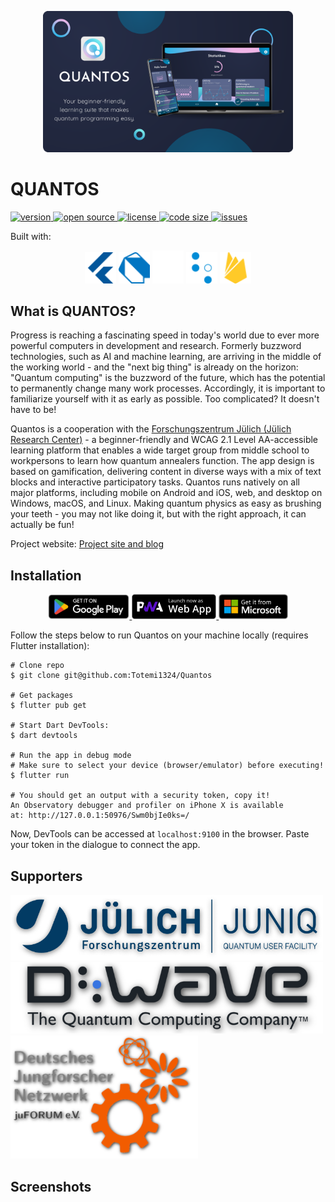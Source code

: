 <p align="center"><img src="./assets/github/header.png" width="400" /></p>

# QUANTOS

<a href="#">
  <img alt="version" src="https://img.shields.io/static/v1.svg?label=Version&message=1.0.0&color=389ad5&labelColor=31c4f3&style=for-the-badge" />
</a>
<a href="#">
  <img alt="open source" src="https://img.shields.io/static/v1.svg?label=Open&message=Source&color=46a4b8&labelColor=3ac1d0&style=for-the-badge" />
</a>
<a href="#">
  <img alt="license" src="https://img.shields.io/static/v1.svg?label=License&message=LGPL-2.1&color=ae68cc&labelColor=6e4a7e&style=for-the-badge" />
</a>
<a href="#">
  <img alt="code size" src="https://img.shields.io/github/languages/code-size/Totemi1324/Quantos?label=Code%20size&style=for-the-badge" />
</a>
<a href="#">
  <img alt="issues" src="https://img.shields.io/github/issues/Totemi1324/Quantos?label=Issues&style=for-the-badge" />
</a>

Built with:

<div align="center">
<a href="https://flutter.dev/"><img alt="Flutter" src="./assets/github/flutter.svg" width="50" /></a>
<a href="https://dart.dev/"><img alt="Dart" src="./assets/github/dart.svg" width="50" /></a>
<a href="https://rive.app/"><img alt="Rive" src="./assets/github/rive.svg" width="50" /></a>
<a href="https://www.dwavesys.com/"><img alt="DWave Solver API" src="./assets/github/dwave.svg" width="50" /></a>
<a href="https://firebase.google.com/"><img alt="Firebase" src="./assets/github/firebase.svg" width="50" /></a>
</div>

## What is QUANTOS?

Progress is reaching a fascinating speed in today's world due to ever more powerful computers in development and research. Formerly buzzword technologies, such as AI and machine learning, are arriving in the middle of the working world - and the "next big thing" is already on the horizon: "Quantum computing" is the buzzword of the future, which has the potential to permanently change many work processes. Accordingly, it is important to familiarize yourself with it as early as possible. Too complicated? It doesn't have to be!

Quantos is a cooperation with the [Forschungszentrum Jülich (Jülich Research Center)](https://www.fz-juelich.de/en) - a beginner-friendly and WCAG 2.1 Level AA-accessible learning platform that enables a wide target group from middle school to workpersons to learn how quantum annealers function. The app design is based on gamification, delivering content in diverse ways with a mix of text blocks and interactive participatory tasks. Quantos runs natively on all major platforms, including mobile on Android and iOS, web, and desktop on Windows, macOS, and Linux. Making quantum physics as easy as brushing your teeth - you may not like doing it, but with the right approach, it can actually be fun!

Project website: [Project site and blog](https://www.quantos-learning.com)

## Installation

<div align="center">
  <a href="https://play.google.com/store/apps/details?id=com.quantoslearning.app">
    <img alt="Get it on Google Play" src="./assets/github/playstore.png" height="40">
  </a>
  <a href="https://app.quantos.com">
    <img alt="Launch PWA" src="./assets/github/pwa.png" height="40">
  </a>
  <a href="https://quantos-learning.com">
    <img alt="Get it from the Windows store" src="./assets/github/microsoft.png" height="40">
  </a>
</div>

Follow the steps below to run Quantos on your machine locally (requires Flutter installation):

```
# Clone repo
$ git clone git@github.com:Totemi1324/Quantos

# Get packages
$ flutter pub get

# Start Dart DevTools:
$ dart devtools

# Run the app in debug mode
# Make sure to select your device (browser/emulator) before executing!
$ flutter run

# You should get an output with a security token, copy it!
An Observatory debugger and profiler on iPhone X is available
at: http://127.0.0.1:50976/Swm0bjIe0ks=/
```

Now, DevTools can be accessed at `localhost:9100` in the browser. Paste your token in the dialogue to connect the app.

## Supporters

<a href="https://www.fz-juelich.de/en/ias/jsc/systems/quantum-computing/juniq-facility">
  <img alt="Forschungszentrum Jülich and JUNIQ quantum user facility" src="./assets/github/support_juniq.png" width="500"/>
</a>
<a href="https://www.dwavesys.com/">
  <img alt="DWave Systems - The Quantum Computing Company" src="./assets/github/support_dwave.png" width="500"/>
</a>
<a href="https://www.juforum.de/">
  <img alt="Deutsches Jungforschernetzwerk JuFORUM e.V." src="./assets/github/support_juforum.png" width="300"/>
</a>

## Screenshots